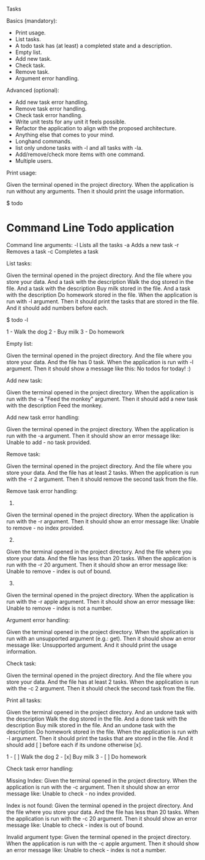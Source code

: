 Tasks

Basics (mandatory):

- Print usage.
- List tasks.
- A todo task has (at least) a completed state and a description.
- Empty list.
- Add new task.
- Check task.
- Remove task.
- Argument error handling.


Advanced (optional):

- Add new task error handling.
- Remove task error handling.
- Check task error handling.
- Write unit tests for any unit it feels possible.
- Refactor the application to align with the proposed architecture.
- Anything else that comes to your mind.
- Longhand commands.
- list only undone tasks with -l and all tasks with -la.
- Add/remove/check more items with one command.
- Multiple users.


Print usage:

Given the terminal opened in the project directory.
When the application is run without any arguments.
Then it should print the usage information.

$ todo

Command Line Todo application
=============================

Command line arguments:
-l   Lists all the tasks
-a   Adds a new task
-r   Removes a task
-c   Completes a task


List tasks:

Given the terminal opened in the project directory.
And the file where you store your data.
And a task with the description Walk the dog stored in the file.
And a task with the description Buy milk stored in the file.
And a task with the description Do homework stored in the file.
When the application is run with -l argument.
Then it should print the tasks that are stored in the file.
And it should add numbers before each.

$ todo -l

1 - Walk the dog
2 - Buy milk
3 - Do homework


Empty list:

Given the terminal opened in the project directory.
And the file where you store your data.
And the file has 0 task.
When the application is run with -l argument.
Then it should show a message like this: No todos for today! :)


Add new task:

Given the terminal opened in the project directory.
When the application is run with the -a "Feed the monkey" argument.
Then it should add a new task with the description Feed the monkey.


Add new task error handling:

Given the terminal opened in the project directory.
When the application is run with the -a argument.
Then it should show an error message like: Unable to add - no task provided.


Remove task:

Given the terminal opened in the project directory.
And the file where you store your data.
And the file has at least 2 tasks.
When the application is run with the -r 2 argument.
Then it should remove the second task from the file.


Remove task error handling:

1.
Given the terminal opened in the project directory.
When the application is run with the -r argument.
Then it should show an error message like: Unable to remove - no index provided.

2.
Given the terminal opened in the project directory.
And the file where you store your data.
And the file has less than 20 tasks.
When the application is run with the -r 20 argument.
Then it should show an error message like: Unable to remove - index is out of bound.

3.
Given the terminal opened in the project directory.
When the application is run with the -r apple argument.
Then it should show an error message like: Unable to remove - index is not a number.


Argument error handling:

Given the terminal opened in the project directory.
When the application is run with an unsupported argument (e.g.: get).
Then it should show an error message like: Unsupported argument.
And it should print the usage information.


Check task:

Given the terminal opened in the project directory.
And the file where you store your data.
And the file has at least 2 tasks.
When the application is run with the -c 2 argument.
Then it should check the second task from the file.


Print all tasks:

Given the terminal opened in the project directory.
And an undone task with the description Walk the dog stored in the file.
And a done task with the description Buy milk stored in the file.
And an undone task with the description Do homework stored in the file.
When the application is run with -l argument.
Then it should print the tasks that are stored in the file.
And it should add [ ] before each if its undone otherwise [x].

1 - [ ] Walk the dog
2 - [x] Buy milk
3 - [ ] Do homework


Check task error handling:

Missing Index:
Given the terminal opened in the project directory.
When the application is run with the -c argument.
Then it should show an error message like: Unable to check - no index provided.

Index is not found:
Given the terminal opened in the project directory.
And the file where you store your data.
And the file has less than 20 tasks.
When the application is run with the -c 20 argument.
Then it should show an error message like: Unable to check - index is out of bound.

Invalid argument type:
Given the terminal opened in the project directory.
When the application is run with the -c apple argument.
Then it should show an error message like: Unable to check - index is not a number.

